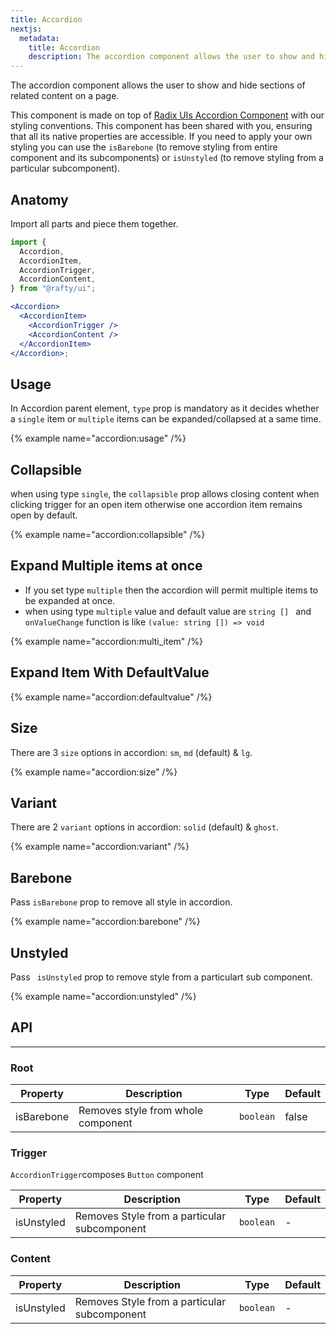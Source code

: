 ```yaml
---
title: Accordion
nextjs:
  metadata:
    title: Accordion
    description: The accordion component allows the user to show and hide sections of related content on a page.
---
```


The accordion component allows the user to show and hide sections of related content on a page.

This component is made on top of [Radix UIs Accordion Component](https://www.radix-ui.com/primitives/docs/components/accordion) with our styling conventions. This component has been shared with you, ensuring that all its native properties are accessible. If you need to apply your own styling you can use the `isBarebone` (to remove styling from entire component and its subcomponents) or `isUnstyled` (to remove styling from a particular subcomponent).

## Anatomy

Import all parts and piece them together.

```jsx
import {
  Accordion,
  AccordionItem,
  AccordionTrigger,
  AccordionContent,
} from "@rafty/ui";

<Accordion>
  <AccordionItem>
    <AccordionTrigger />
    <AccordionContent />
  </AccordionItem>
</Accordion>;
```

## Usage

In Accordion parent element, `type` prop is mandatory as it decides whether a `single` item or `multiple` items can be expanded/collapsed at a same time.

{% example name="accordion:usage" /%}

## Collapsible

when using type `single`, the `collapsible` prop allows closing content when clicking trigger for an open item otherwise one accordion item remains open by default.

{% example name="accordion:collapsible" /%}

## Expand Multiple items at once

- If you set type `multiple` then the accordion will permit multiple items to be expanded at once.
- when using type `multiple` value and default value are `string [] ` and `onValueChange` function is like `(value: string []) => void`

{% example name="accordion:multi_item" /%}

## Expand Item With DefaultValue

{% example name="accordion:defaultvalue" /%}

## Size

There are 3 `size` options in accordion: `sm`, `md` (default) & `lg`.

{% example name="accordion:size" /%}

## Variant

There are 2 `variant` options in accordion: `solid` (default) & `ghost`.

{% example name="accordion:variant" /%}

## Barebone

Pass `isBarebone` prop to remove all style in accordion.

{% example name="accordion:barebone" /%}

## Unstyled

Pass ` isUnstyled` prop to remove style from a particulart sub component.

{% example name="accordion:unstyled" /%}

## API

---

### Root

| Property   | Description                        | Type      | Default |
| ---------- | ---------------------------------- | --------- | ------- |
| isBarebone | Removes style from whole component | `boolean` | false   |

### Trigger

`AccordionTrigger`composes `Button` component

| Property   | Description                                  | Type      | Default |
| ---------- | -------------------------------------------- | --------- | ------- |
| isUnstyled | Removes Style from a particular subcomponent | `boolean` | -       |

### Content

| Property   | Description                                  | Type      | Default |
| ---------- | -------------------------------------------- | --------- | ------- |
| isUnstyled | Removes Style from a particular subcomponent | `boolean` | -       |
